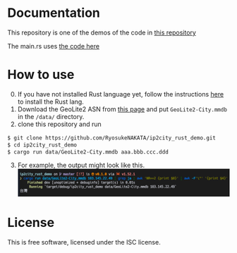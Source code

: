 # Documentation
This repository is one of the demos of the code in [this repository](https://github.com/oschwald/maxminddb-rust)

The main.rs uses [the code here](https://github.com/oschwald/maxminddb-rust/blob/main/examples/lookup.rs)

# How to use
0. If you have not installed Rust language yet, follow the instructions [here](https://www.rust-lang.org/ja/tools/install) to install the Rust lang.
1. Download the GeoLite2 ASN from [this page](https://www.maxmind.com/en/accounts/553251/geoip/downloads) and put `GeoLite2-City.mmdb` in the `/data/` directory.
2. clone this repository and run
```
$ git clone https://github.com/RyosukeNAKATA/ip2city_rust_demo.git
$ cd ip2city_rust_demo
$ cargo run data/GeoLite2-City.mmdb aaa.bbb.ccc.ddd
```
3. For example, the output might look like this.
![img](/img/sample.png)


# License
This is free software, licensed under the ISC license.